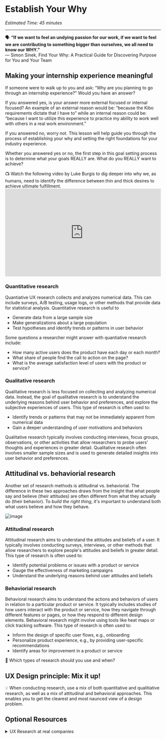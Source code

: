 # Establish Your Why

*Estimated Time: 45 minutes*

---

<aside>
  
  🗣 **“If we want to feel an undying passion for our work, if we want to feel we are contributing to something bigger than ourselves, we all need to know our WHY.”** <br>
  — Simon Sinek, Find Your Why: A Practical Guide for Discovering Purpose for You and Your Team

</aside>


## Making your internship experience meaningful

If someone were to walk up to you and ask: “Why are you planning to go through an internship experience?” Would you have an answer?

If you answered yes, is your answer more external focused or internal focused? An example of an external reason would be: “because the Kibo requirements dictate that I have to” while an internal reason could be: “because I want to utilize this experience to practice my ability to work well with others in a real work environment.”

If you answered no, worry not. This lesson will help guide you through the process of establishing your why and setting the right foundations for your industry experience. 

Whether you answered yes or no, the first step in this goal setting process is to determine what your goals REALLY are. What do you REALLY want to achieve? 

<aside> 
  📺 Watch the following video by Luke Burgis to dig deeper into why we, as humans, need to identify the difference between thin and thick desires to achieve ultimate fulfillment. 
</aside>

 <div style="position: relative; padding-bottom: 56.25%; height: 0;">
  <iframe width="560" height="315" src="https://www.youtube.com/watch?v=dtBtov2f7e4" title="YouTube video player" frameborder="0" allow="accelerometer; autoplay; clipboard-write; encrypted-media; gyroscope; picture-in-picture; web-share" allowfullscreen style="position: absolute; top: 0; left: 0; width: 100%; height: 100%;"></iframe>
  </div>


### Quantitative research 
Quantiative UX research collects and analyzes numerical data. This can include surveys, A/B testing, usage logs, or other methods that provide data for statistical analysis. Quantitative research is useful to 
- Generate data from a large sample size
- Make generalizations about a large population
- Test hypotheses and identify trends or patterns in user behavior 

Some questions a researcher might answer with quantiative research include:
- How many active users does the product have each day or each month?
- What share of people find the call to action on the page?
- What is the average satisfaction level of users with the product or service?

### Qualitative research
Qualitative research is less focused on collecting and analyzing numerical data. Instead, the goal of qualitative research is to understand the underlying reasons behind user behavior and preferences, and  explore the subjective experiences of users. This type of research is often used to:
- Identify trends or patterns that may not be immediately apparent from numerical data
- Gain a deeper understanding of user motivations and behaviors

Qualitative research typically involves conducting interviews, focus groups, observations, or other activities that allow researchers to probe users' thoughts and experiences in greater detail. Qualitative research often involves smaller sample sizes and is used to generate detailed insights into user behavior and preferences.




## Attitudinal vs. behaviorial research

Another set of research methods is attitudinal vs. behaviorial. The difference in these two approaches draws from the insight that what people say and believe (their attitudes) are often different from what they actually do (their behavior). To _build the right thing_, it's important to understand both what users believe and how they behave. 

![image](https://user-images.githubusercontent.com/1774663/205453222-f7e80444-0b86-4601-89ad-499d4e69334a.png)



### Attitudinal research 
Attitudinal research aims to understand the attitudes and beliefs of a user. It typically involves conducting surveys, interviews, or other methods that allow researchers to explore people's attitudes and beliefs in greater detail. This type of research is often used to:
- Identify potential problems or issues with a product or service
- Gauge the effectiveness of marketing campaigns
- Understand the underlying reasons behind user attitudes and beliefs

### Behaviorial research

Behavioral research aims to understand the actions and behaviors of users in relation to a particular product or service. It typically includes studies of how users interact with the product or service, how they navigate through different features or pages, or how they respond to different design elements. Behavioral research might involve using tools like heat maps or click tracking software. This type of research is often used to:
- Inform the design of specific user flows, e.g., onboarding 
- Personalize product experience, e.g., by providing user-specific recommendations
- Identify areas for improvement in a product or service


<aside>
🤔 Which types of research should you use and when?
</aside>

## UX Design principle: Mix it up!
💡 When conducting research, use a mix of both quantitative and qualitiative research, as well as a mix of attitudinal and behavioral approaches. This enables you to get the clearest and most naunced view of a design problem. 




## Optional Resources

<details>
<summary>UX Research at real companies</summary>
  <a href="https://www.answerlab.com/insights/takeaways-forrester-sf" target="_blank"> How instagram's culture of ux research positively impacts customer experience: takeaways from forrester cxsf</a><br />
  <a href="https://about.gitlab.com/handbook/product/ux/ux-research/" target="_blank">UX Reseaarch at Gitlab</a>
</details>


